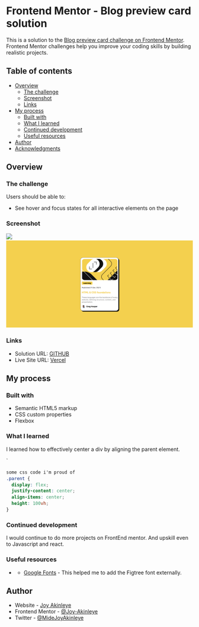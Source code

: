 # Frontend Mentor - Blog preview card solution

This is a solution to the [Blog preview card challenge on Frontend Mentor](https://www.frontendmentor.io/challenges/blog-preview-card-ckPaj01IcS). Frontend Mentor challenges help you improve your coding skills by building realistic projects. 

## Table of contents

- [Overview](#overview)
  - [The challenge](#the-challenge)
  - [Screenshot](#screenshot)
  - [Links](#links)
- [My process](#my-process)
  - [Built with](#built-with)
  - [What I learned](#what-i-learned)
  - [Continued development](#continued-development)
  - [Useful resources](#useful-resources)
- [Author](#author)
- [Acknowledgments](#acknowledgments)


## Overview

### The challenge

Users should be able to:

- See hover and focus states for all interactive elements on the page

### Screenshot

![](./Screenshot%202025-06-12%20143237.9png)
![](./Screenshot%202025-06-12%20143253.png)


### Links

- Solution URL: [GITHUB](https://github.com/Joy-Akinleye/blog-preview-card-main)
- Live Site URL: [Vercel](https://blog-preview-card-main-jade.vercel.app/)

## My process

### Built with

- Semantic HTML5 markup
- CSS custom properties
- Flexbox



### What I learned

I learned how to effectively center a div by aligning the parent element.

`
```css
some css code i'm proud of
.parent {
  display: flex;
  justify-content: center;
  align-items: center;
  height: 100vh;
}
```

### Continued development
I would continue to do more projects on FrontEnd mentor. And upskill even to Javascript and react.


### Useful resources

- - [Google Fonts](https://fonts.google.com/selection/embed) - This helped me to add the Figtree font externally. 


## Author

- Website - [Joy Akinleye](github.com/Joy-Akinleye)
- Frontend Mentor - [@Joy-Akinleye](https://www.frontendmentor.io/profile/Joy-Akinleye)
- Twitter - [@MideJoyAkinleye](https://x.com/MidejoyAkinleye)

